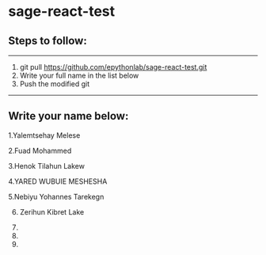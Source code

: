 # sage-react-test

## Steps to follow:

---

1. git pull https://github.com/epythonlab/sage-react-test.git
2. Write your full name in the list below
3. Push the modified git

---

## Write your name below:

1.Yalemtsehay Melese

2.Fuad Mohammed

3.Henok Tilahun Lakew

4.YARED WUBUIE MESHESHA 

5.Nebiyu Yohannes Tarekegn

6. Zerihun Kibret Lake

7.

8.

9.
